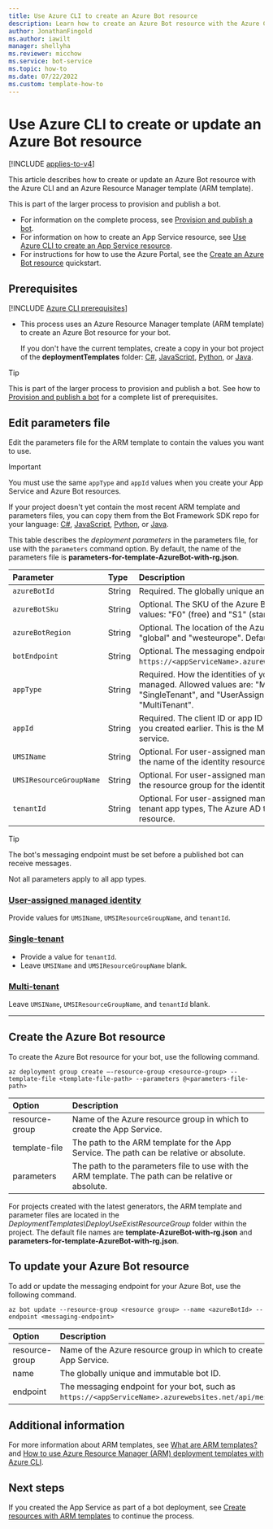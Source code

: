 ```yaml
---
title: Use Azure CLI to create an Azure Bot resource
description: Learn how to create an Azure Bot resource with the Azure CLI and an ARM template.
author: JonathanFingold
ms.author: iawilt
manager: shellyha
ms.reviewer: micchow
ms.service: bot-service
ms.topic: how-to
ms.date: 07/22/2022
ms.custom: template-how-to
---
```


# Use Azure CLI to create or update an Azure Bot resource

[!INCLUDE [applies-to-v4](./includes/applies-to-v4-current.md)]

This article describes how to create or update an Azure Bot resource with the Azure CLI and an Azure Resource Manager template (ARM template).

This is part of the larger process to provision and publish a bot.

- For information on the complete process, see [Provision and publish a bot](provision-and-publish-a-bot.md).
- For information on how to create an App Service resource, see [Use Azure CLI to create an App Service resource](provision-app-service.md).
- For instructions for how to use the Azure Portal, see the [Create an Azure Bot resource](v4sdk/abs-quickstart.md) quickstart.

## Prerequisites

[!INCLUDE [Azure CLI prerequisites](./includes/az-cli/prereqs.md)]

- This process uses an Azure Resource Manager template (ARM template) to create an Azure Bot resource for your bot.

  If you don't have the current templates, create a copy in your bot project of the **deploymentTemplates** folder: [C#](https://github.com/microsoft/botbuilder-dotnet/tree/main/generators/dotnet-templates/Microsoft.BotFramework.CSharp.EchoBot/content), [JavaScript](https://github.com/microsoft/botbuilder-js/tree/main/generators/generator-botbuilder/generators/app/templates/echo), [Python](https://github.com/microsoft/botbuilder-python/tree/main/generators/app/templates/echo/%7B%7Bcookiecutter.bot_name%7D%7D), or [Java](https://github.com/microsoft/botbuilder-java/tree/main/generators/generators/app/templates/echo/project).

> [!TIP]
> This is part of the larger process to provision and publish a bot.
> See how to [Provision and publish a bot](provision-and-publish-a-bot.md) for a complete list of prerequisites.

## Edit parameters file

Edit the parameters file for the ARM template to contain the values you want to use.

> [!IMPORTANT]
> You must use the same `appType` and `appId` values when you create your App Service and Azure Bot resources.

If your project doesn't yet contain the most recent ARM template and parameters files, you can copy them from the Bot Framework SDK repo for your language: [C#](https://github.com/microsoft/botbuilder-dotnet/tree/main/generators/dotnet-templates/Microsoft.BotFramework.CSharp.EchoBot/content), [JavaScript](https://github.com/microsoft/botbuilder-js/tree/main/generators/generator-botbuilder/generators/app/templates/echo), [Python](https://github.com/microsoft/botbuilder-python/tree/main/generators/app/templates/echo/%7B%7Bcookiecutter.bot_name%7D%7D), or [Java](https://github.com/microsoft/botbuilder-java/tree/main/generators/generators/app/templates/echo/project).

This table describes the _deployment parameters_ in the parameters file, for use with the `parameters` command option.
By default, the name of the parameters file is **parameters-for-template-AzureBot-with-rg.json**.

| Parameter | Type | Description |
|:-|:-|:-|
| `azureBotId` |String| Required. The globally unique and immutable bot ID. |
| `azureBotSku` | String | Optional. The SKU of the Azure Bot resource. Allowed values: "F0" (free) and "S1" (standard). Default is "S1". |
| `azureBotRegion` | String | Optional. The location of the Azure Bot. Allowed values: "global" and "westeurope". Default is "global". |
| `botEndpoint` |String| Optional. The messaging endpoint for your bot, such as `https://<appServiceName>.azurewebsites.net/api/messages`. |
| `appType` | String | Required. How the identities of your bot resources are managed. Allowed values are: "MultiTenant", "SingleTenant", and "UserAssignedMSI". Default is "MultiTenant". |
| `appId` |String| Required. The client ID or app ID from the identity resource you created earlier. This is the Microsoft app ID of the app service. |
| `UMSIName` | String | Optional. For user-assigned managed identity app types, the name of the identity resource.|
| `UMSIResourceGroupName` | String | Optional. For user-assigned managed identity app types, the resource group for the identity resource. |
| `tenantId` | String | Optional. For user-assigned managed identity and single-tenant app types, The Azure AD tenant ID for the identity resource. |

> [!TIP]
> The bot's messaging endpoint must be set before a published bot can receive messages.

Not all parameters apply to all app types.

### [User-assigned managed identity](#tab/userassigned)

Provide values for `UMSIName`, `UMSIResourceGroupName`, and `tenantId`.

### [Single-tenant](#tab/singletenant)

- Provide a value for `tenantId`.
- Leave `UMSIName` and `UMSIResourceGroupName` blank.

### [Multi-tenant](#tab/multitenant)

Leave `UMSIName`, `UMSIResourceGroupName`, and `tenantId` blank.

---

## Create the Azure Bot resource

To create the Azure Bot resource for your bot, use the following command.

```azurecli
az deployment group create –-resource-group <resource-group> --template-file <template-file-path> --parameters @<parameters-file-path>
```

| Option         | Description                                                                                         |
|:---------------|:----------------------------------------------------------------------------------------------------|
| resource-group | Name of the Azure resource group in which to create the App Service.                                |
| template-file  | The path to the ARM template for the App Service. The path can be relative or absolute.             |
| parameters     | The path to the parameters file to use with the ARM template. The path can be relative or absolute. |

For projects created with the latest generators, the ARM template and parameter files are located in the _DeploymentTemplates\DeployUseExistResourceGroup_ folder within the project.
The default file names are **template-AzureBot-with-rg.json** and **parameters-for-template-AzureBot-with-rg.json**.

## To update your Azure Bot resource

To add or update the messaging endpoint for your Azure Bot, use the following command.

```azurecli
az bot update --resource-group <resource group> --name <azureBotId> --endpoint <messaging-endpoint>
```

| Option         | Description                                                                                             |
|:---------------|:--------------------------------------------------------------------------------------------------------|
| resource-group | Name of the Azure resource group in which to create the App Service.                                    |
| name           | The globally unique and immutable bot ID.                                                               |
| endpoint       | The messaging endpoint for your bot, such as `https://<appServiceName>.azurewebsites.net/api/messages`. |

## Additional information

For more information about ARM templates, see [What are ARM templates?](/azure/azure-resource-manager/templates/overview) and [How to use Azure Resource Manager (ARM) deployment templates with Azure CLI](/azure/azure-resource-manager/templates/deploy-cli).

## Next steps

If you created the App Service as part of a bot deployment, see [Create resources with ARM templates](provision-and-publish-a-bot.md#create-resources-with-arm-templates) to continue the process.
